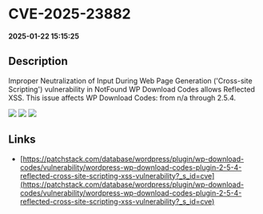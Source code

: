 # CVE-2025-23882

**2025-01-22 15:15:25**

## Description
Improper Neutralization of Input During Web Page Generation ('Cross-site Scripting') vulnerability in NotFound WP Download Codes allows Reflected XSS. This issue affects WP Download Codes: from n/a through 2.5.4.

![](https://img.shields.io/static/v1?label=Score&message=7.1&color=red)
![](https://img.shields.io/static/v1?label=Severity&message=HIGH&color=red)
![](https://img.shields.io/static/v1?label=CWE&message=XSS&color=green)

## Links
- [https://patchstack.com/database/wordpress/plugin/wp-download-codes/vulnerability/wordpress-wp-download-codes-plugin-2-5-4-reflected-cross-site-scripting-xss-vulnerability?_s_id=cve](https://patchstack.com/database/wordpress/plugin/wp-download-codes/vulnerability/wordpress-wp-download-codes-plugin-2-5-4-reflected-cross-site-scripting-xss-vulnerability?_s_id=cve)
